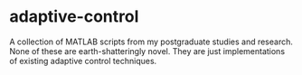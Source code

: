 # adaptive-control
A collection of MATLAB scripts from my postgraduate studies and research. None of these are earth-shatteringly novel. They are just implementations of existing adaptive control techniques.